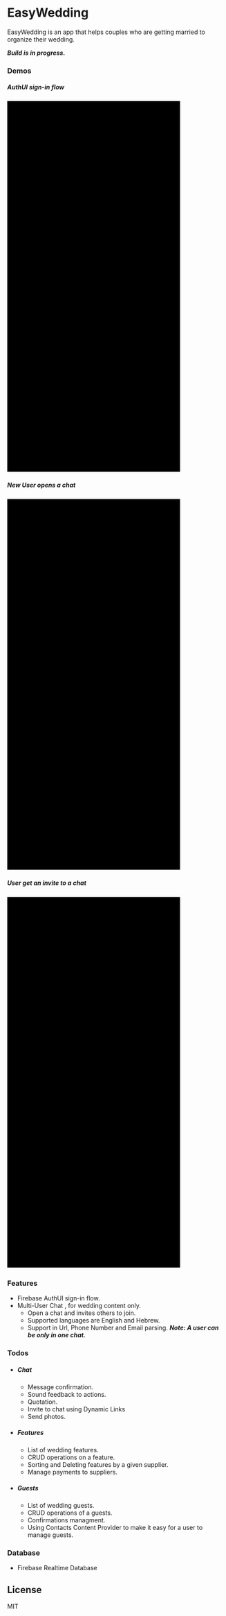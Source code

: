 # EasyWedding

EasyWedding is an app that helps couples who are getting married to organize their wedding.

***Build is in progress.***

### Demos
##### AuthUI sign-in flow
![AuthUI sign-in flow](demo/0_AuthUI.gif)
##### New User opens a chat
![AuthUI sign-in flow](demo/1_Chat.gif)
##### User get an invite to a chat
![User get an invite to a chat](demo/2_Chat_Invite.gif)


### Features
  - Firebase AuthUI sign-in flow.
  - Multi-User Chat , for wedding content only.
    - Open a chat and invites others to join.
    - Supported languages are English and Hebrew.
    - Support in Url, Phone Number and Email parsing.
    ***Note: A user can be only in one chat.***

### Todos
- ##### Chat
   - Message confirmation.
   - Sound feedback to actions.
   - Quotation.
   - Invite to chat using Dynamic Links
   - Send photos.
- ##### Features
   - List of wedding features.
   - CRUD operations on a feature.
   - Sorting and Deleting features by a given supplier.
   - Manage payments to suppliers.
- ##### Guests
   - List of wedding guests.
   - CRUD operations of a guests.
   - Confirmations managment.
   - Using Contacts Content Provider to make it easy for a user to manage guests.
   
### Database
 - Firebase Realtime Database 
     
License
----

MIT
